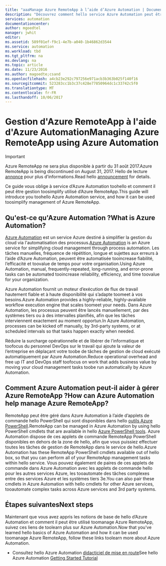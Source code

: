 ```yaml
---
title: "aaaManage Azure RemoteApp à l’aide d’Azure Automation | Documents Microsoft"
description: "Découvrez comment hello service Azure Automation peut être utilisé toomanage Azure RemoteApp."
services: automation
documentationcenter: 
author: mgoedtel
manager: jwhit
editor: 
ms.assetid: 589f01ef-f9c1-4e7b-a040-1b46862d3544
ms.service: automation
ms.workload: tbd
ms.tgt_pltfrm: na
ms.devlang: na
ms.topic: article
ms.date: 11/23/2016
ms.author: magoedte;csand
ms.openlocfilehash: a4cb23e292c797256e971acb3b363b025f140f16
ms.sourcegitcommit: 523283cc1b3c37c428e77850964dc1c33742c5f0
ms.translationtype: MT
ms.contentlocale: fr-FR
ms.lasthandoff: 10/06/2017
---
```

# <a name="managing-azure-remoteapp-using-azure-automation"></a><span data-ttu-id="24f20-103">Gestion d'Azure RemoteApp à l'aide d'Azure Automation</span><span class="sxs-lookup"><span data-stu-id="24f20-103">Managing Azure RemoteApp using Azure Automation</span></span>
> [!IMPORTANT]
> <span data-ttu-id="24f20-104">Azure RemoteApp ne sera plus disponible à partir du 31 août 2017.</span><span class="sxs-lookup"><span data-stu-id="24f20-104">Azure RemoteApp is being discontinued on August 31, 2017.</span></span> <span data-ttu-id="24f20-105">Hello de lecture [annonce](https://go.microsoft.com/fwlink/?linkid=821148) pour plus d’informations.</span><span class="sxs-lookup"><span data-stu-id="24f20-105">Read hello [announcement](https://go.microsoft.com/fwlink/?linkid=821148) for details.</span></span>
> 
> 

<span data-ttu-id="24f20-106">Ce guide vous oblige à service d’Azure Automation toohello et comment il peut être gestion toosimplify utilisé d’Azure RemoteApp.</span><span class="sxs-lookup"><span data-stu-id="24f20-106">This guide will introduce you toohello Azure Automation service, and how it can be used toosimplify management of Azure RemoteApp.</span></span>

## <a name="what-is-azure-automation"></a><span data-ttu-id="24f20-107">Qu'est-ce qu'Azure Automation ?</span><span class="sxs-lookup"><span data-stu-id="24f20-107">What is Azure Automation?</span></span>
<span data-ttu-id="24f20-108">[Azure Automation](../automation/automation-intro.md) est un service Azure destiné à simplifier la gestion du cloud via l'automatisation des processus.</span><span class="sxs-lookup"><span data-stu-id="24f20-108">[Azure Automation](../automation/automation-intro.md) is an Azure service for simplifying cloud management through process automation.</span></span> <span data-ttu-id="24f20-109">Les tâches manuelles, fréquence de répétition, longue et sujettes aux erreurs à l’aide d’Azure Automation, peuvent être automatisée tooincrease fiabilité, l’efficacité et toovalue de temps pour votre organisation.</span><span class="sxs-lookup"><span data-stu-id="24f20-109">Using Azure Automation, manual, frequently-repeated, long-running, and error-prone tasks can be automated tooincrease reliability, efficiency, and time toovalue for your organization.</span></span>

<span data-ttu-id="24f20-110">Azure Automation fournit un moteur d’exécution de flux de travail hautement fiable et à haute disponibilité qui s’adapte toomeet à vos besoins.</span><span class="sxs-lookup"><span data-stu-id="24f20-110">Azure Automation provides a highly-reliable, highly-available workflow execution engine that scales toomeet your needs.</span></span> <span data-ttu-id="24f20-111">Dans Azure Automation, les processus peuvent être lancés manuellement, par des systèmes tiers ou à des intervalles planifiés, afin que les tâches interviennent exactement au moment opportun.</span><span class="sxs-lookup"><span data-stu-id="24f20-111">In Azure Automation, processes can be kicked off manually, by 3rd-party systems, or at scheduled intervals so that tasks happen exactly when needed.</span></span>

<span data-ttu-id="24f20-112">Réduire la surcharge opérationnelle et de libérer de l’informatique et toofocus du personnel DevOps sur le travail qui ajoute la valeur de l’entreprise en déplaçant votre toobe de tâches de gestion de cloud exécuté automatiquement par Azure Automation.</span><span class="sxs-lookup"><span data-stu-id="24f20-112">Reduce operational overhead and free up IT and DevOps staff toofocus on work that adds business value by moving your cloud management tasks toobe run automatically by Azure Automation.</span></span>

## <a name="how-can-azure-automation-help-manage-azure-remoteapp"></a><span data-ttu-id="24f20-113">Comment Azure Automation peut-il aider à gérer Azure RemoteApp ?</span><span class="sxs-lookup"><span data-stu-id="24f20-113">How can Azure Automation help manage Azure RemoteApp?</span></span>
<span data-ttu-id="24f20-114">RemoteApp peut être géré dans Azure Automation à l’aide d’applets de commande hello PowerShell qui sont disponibles dans hello [outils Azure PowerShell](https://msdn.microsoft.com/library/azure/jj156055.aspx).</span><span class="sxs-lookup"><span data-stu-id="24f20-114">RemoteApp can be managed in Azure Automation by using hello PowerShell cmdlets that are available in hello [Azure PowerShell tools](https://msdn.microsoft.com/library/azure/jj156055.aspx).</span></span> <span data-ttu-id="24f20-115">Azure Automation dispose de ces applets de commande RemoteApp PowerShell disponibles en dehors de la zone de hello, afin que vous puissiez effectuer toutes les tâches de gestion de RemoteApp dans le service de hello.</span><span class="sxs-lookup"><span data-stu-id="24f20-115">Azure Automation has these RemoteApp PowerShell cmdlets available out of hello box, so that you can perform all of your RemoteApp management tasks within hello service.</span></span> <span data-ttu-id="24f20-116">Vous pouvez également de paires de ces applets de commande dans Azure Automation avec les applets de commande hello pour les autres services Azure, les tooautomate des tâches complexes entre des services Azure et les systèmes tiers 3e.</span><span class="sxs-lookup"><span data-stu-id="24f20-116">You can also pair these cmdlets in Azure Automation with hello cmdlets for other Azure services, tooautomate complex tasks across Azure services and 3rd party systems.</span></span>

## <a name="next-steps"></a><span data-ttu-id="24f20-117">Étapes suivantes</span><span class="sxs-lookup"><span data-stu-id="24f20-117">Next steps</span></span>
<span data-ttu-id="24f20-118">Maintenant que vous avez appris les notions de base de hello d’Azure Automation et comment il peut être utilisé toomanage Azure RemoteApp, suivez ces liens de toolearn plus sur Azure Automation.</span><span class="sxs-lookup"><span data-stu-id="24f20-118">Now that you've learned hello basics of Azure Automation and how it can be used toomanage Azure RemoteApp, follow these links toolearn more about Azure Automation.</span></span>

* <span data-ttu-id="24f20-119">Consultez hello Azure Automation [didacticiel de mise en route](../automation/automation-first-runbook-graphical.md)</span><span class="sxs-lookup"><span data-stu-id="24f20-119">See hello Azure Automation [Getting Started Tutorial](../automation/automation-first-runbook-graphical.md)</span></span>

